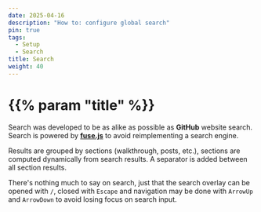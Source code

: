 ```yaml
---
date: 2025-04-16
description: "How to: configure global search"
pin: true
tags:
  - Setup
  - Search
title: Search
weight: 40
---
```


# {{% param "title" %}}

Search was developed to be as alike as possible as **GitHub** website search.
Search is powered by [**fuse.js**](https://www.fusejs.io/) to avoid reimplementing a search engine.

Results are grouped by sections (walkthrough, posts, etc.), sections are computed dynamically from search results.
A separator is added between all section results.

There's nothing much to say on search, just that the search overlay can be opened with `/`, closed with `Escape`
and navigation may be done with `ArrowUp` and `ArrowDown` to avoid losing focus on search input.
